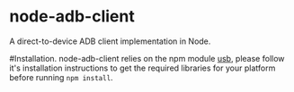 # node-adb-client
A direct-to-device ADB client implementation in Node.

#Installation.
node-adb-client relies on the npm module [usb](https://www.npmjs.com/package/usb),
please follow it's installation instructions to get the required libraries for your
platform before running `npm install`.



